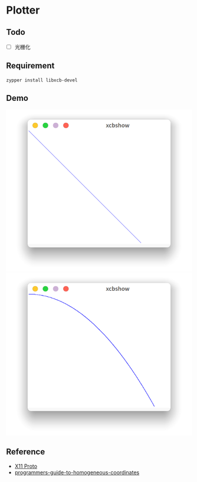 # Plotter

## Todo
- [ ] 光栅化

## Requirement
```
zypper install libxcb-devel
```

## Demo
![0](pic/0.png)
![1](pic/1.png)

## Reference
- [X11 Proto](https://x.org/releases/X11R7.7/doc/xproto/x11protocol.html)
- [programmers-guide-to-homogeneous-coordinates](https://hackernoon.com/programmers-guide-to-homogeneous-coordinates-73cbfd2bcc65)
